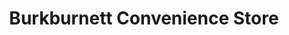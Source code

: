 ---
title: "Burkburnett Convenience Store"
url: /burkburnett/burkburnett-convenience-store/
shop: convenience
---
